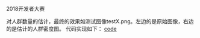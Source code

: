 2018开发者大赛

对人群数量的估计，最终的效果如测试图像testX.png。左边的是原始图像，右边的是估计的人群密度图。
代码实现如下：
[code](https://github.com/liyaoshun/CrowdCountingPY)
